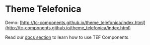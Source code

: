 # Theme Telefonica

Demo: [http://tc-components.github.io/theme_telefonica/index.html](http://tc-components.github.io/theme_telefonica/index.html)

Read our [docs section](https://github.com/tc-components/docs) to learn how to use TEF Components.
